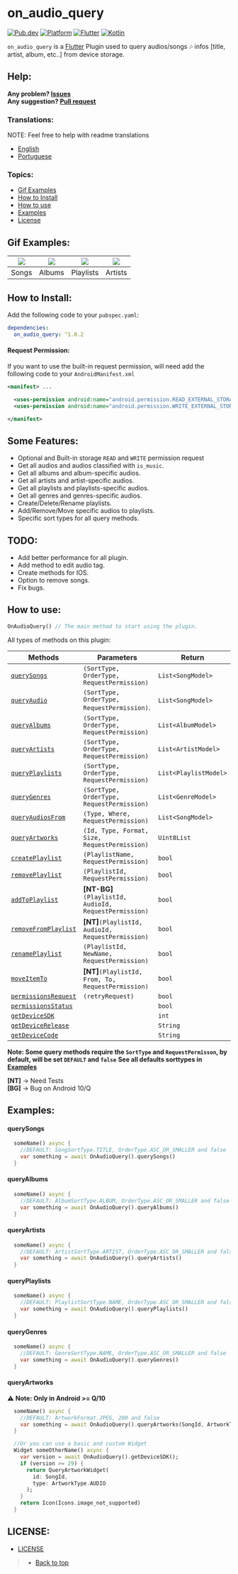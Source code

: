 # on_audio_query
<!-- https://img.shields.io/badge/Platform-Android%20%7C%20IOS-9cf?&style=flat-square -->
[![Pub.dev](https://img.shields.io/pub/v/on_audio_query?color=9cf&label=Pub.dev&style=flat-square)](https://pub.dev/packages/on_audio_query)
[![Platform](https://img.shields.io/badge/Platform-Android-9cf?&style=flat-square)](https://www.android.com/)
[![Flutter](https://img.shields.io/badge/Language-Flutter-9cf?logo=flutter&style=flat-square)](https://www.flutter.dev/)
[![Kotlin](https://img.shields.io/badge/Language-Kotlin-9cf?logo=kotlin&style=flat-square)](https://kotlinlang.org/)

`on_audio_query` is a [Flutter](https://flutter.dev/) Plugin used to query audios/songs 🎶 infos [title, artist, album, etc..] from device storage. <br>

## Help:

**Any problem? [Issues](https://github.com/LucasPJS/on_audio_query/issues)** <br>
**Any suggestion? [Pull request](https://github.com/LucasPJS/on_audio_query/pulls)**

### Translations:

NOTE: Feel free to help with readme translations

* [English](README.md)
* [Portuguese](README.pt-BR.md)

### Topics:

* [Gif Examples](#gif-examples)
* [How to Install](#how-to-install)
* [How to use](#how-to-use)
* [Examples](#examples)
* [License](#license)

## Gif Examples:
| <img src="https://user-images.githubusercontent.com/76869974/112378123-522c1a00-8cc5-11eb-880d-ba67706c415d.gif"/> | <img src="https://user-images.githubusercontent.com/76869974/112378181-62dc9000-8cc5-11eb-8cb3-c8db71372fa9.gif"/> | <img src="https://user-images.githubusercontent.com/76869974/112378214-6e2fbb80-8cc5-11eb-996a-d61bb8a620ca.gif"/> | <img src="https://user-images.githubusercontent.com/76869974/112378250-7687f680-8cc5-11eb-94a1-ea91868d119c.gif"/> |
|:---:|:---:|:---:|:---:|
| Songs | Albums | Playlists | Artists |

## How to Install:
Add the following code to your `pubspec.yaml`:
```yaml
dependencies:
  on_audio_query: ^1.0.2
```

#### Request Permission:
If you want to use the built-in request permission, will need add the following code to your `AndroidManifest.xml`
```xml
<manifest> ...

  <uses-permission android:name="android.permission.READ_EXTERNAL_STORAGE"/>
  <uses-permission android:name="android.permission.WRITE_EXTERNAL_STORAGE"/>

</manifest>
```

## Some Features:

* Optional and Built-in storage `READ` and `WRITE` permission request
* Get all audios and audios classified with `is_music`.
* Get all albums and album-specific audios.
* Get all artists and artist-specific audios.
* Get all playlists and playlists-specific audios.
* Get all genres and genres-specific audios.
* Create/Delete/Rename playlists.
* Add/Remove/Move specific audios to playlists.
* Specific sort types for all query methods.

## TODO:

* Add better performance for all plugin.
* Add method to edit audio tag.
* Create methods for IOS.
* Option to remove songs.
* Fix bugs.

## How to use:

```dart
OnAudioQuery() // The main method to start using the plugin.
```
All types of methods on this plugin:

|  Methods  |   Parameters   |   Return   |
|--------------|-----------------|-----------------|
| [`querySongs`](#querysongs) | `(SortType, OrderType, RequestPermission)` | `List<SongModel>` | <br>
| [`queryAudio`]() | `(SortType, OrderType, RequestPermission)`. | `List<SongModel>` | <br>
| [`queryAlbums`](#queryalbums) | `(SortType, OrderType, RequestPermission)` | `List<AlbumModel>` | <br>
| [`queryArtists`](#queryartists) | `(SortType, OrderType, RequestPermission)` | `List<ArtistModel>` | <br>
| [`queryPlaylists`](#queryplaylists) | `(SortType, OrderType, RequestPermission)` | `List<PlaylistModel>` | <br>
| [`queryGenres`](#querygenres) | `(SortType, OrderType, RequestPermission)` | `List<GenreModel>` | <br>
| [`queryAudiosFrom`]() | `(Type, Where, RequestPermission)` | `List<SongModel>` | <br>
| [`queryArtworks`]() | `(Id, Type, Format, Size, RequestPermission)` | `Uint8List` | <br>
| [`createPlaylist`]() | `(PlaylistName, RequestPermission)` | `bool` | <br>
| [`removePlaylist`]() | `(PlaylistId, RequestPermission)` | `bool` | <br>
| [`addToPlaylist`]() | **[NT-BG]**`(PlaylistId, AudioId, RequestPermission)` | `bool` | <br>
| [`removeFromPlaylist`]() | **[NT]**`(PlaylistId, AudioId, RequestPermission)` | `bool` | <br>
| [`renamePlaylist`]() | `(PlaylistId, NewName, RequestPermission)` | `bool` | <br>
| [`moveItemTo`]() | **[NT]**`(PlaylistId, From, To, RequestPermission)` | `bool` | <br>
| [`permissionsRequest`]() | `(retryRequest)` | `bool` | <br>
| [`permissionsStatus`]() |  | `bool` | <br>
| [`getDeviceSDK`]() |  | `int` | <br>
| [`getDeviceRelease`]() |  | `String` | <br>
| [`getDeviceCode`]() |  | `String` | <br>

**Note: Some query methods require the `SortType` and `RequestPermisson`, by default, will be set `DEFAULT` and `false`**
**See all defaults sorttypes in [Examples](#examples)**

**[NT]** -> Need Tests <br>
**[BG]** -> Bug on Android 10/Q

## Examples:

#### querySongs
```dart
  someName() async {
    //DEFAULT: SongSortType.TITLE, OrderType.ASC_OR_SMALLER and false
    var something = await OnAudioQuery().querySongs()
  }
```

#### queryAlbums
```dart
  someName() async {
    //DEFAULT: AlbumSortType.ALBUM, OrderType.ASC_OR_SMALLER and false
    var something = await OnAudioQuery().queryAlbums()
  }
```

#### queryArtists
```dart
  someName() async {
    //DEFAULT: ArtistSortType.ARTIST, OrderType.ASC_OR_SMALLER and false
    var something = await OnAudioQuery().queryArtists() 
  }
```

#### queryPlaylists
```dart
  someName() async {
    //DEFAULT: PlaylistSortType.NAME, OrderType.ASC_OR_SMALLER and false
    var something = await OnAudioQuery().queryPlaylists()
  }
```

#### queryGenres
```dart
  someName() async {
    //DEFAULT: GenreSortType.NAME, OrderType.ASC_OR_SMALLER and false
    var something = await OnAudioQuery().queryGenres()
  }
```

#### queryArtworks
⚠ **Note: Only in Android >= Q/10**
```dart
  someName() async {
    //DEFAULT: ArtworkFormat.JPEG, 200 and false
    var something = await OnAudioQuery().queryArtworks(SongId, ArtworkType.AUDIO ...)
  }

  //Or you can use a basic and custom Widget
  Widget someOtherName() async {
    var version = await OnAudioQuery().getDeviceSDK();
    if (version >= 29) {
      return QueryArtworkWidget(
        id: SongId, 
        type: ArtworkType.AUDIO
      );
    }
    return Icon(Icons.image_not_supported)
  }
```

## LICENSE:

* [LICENSE](https://github.com/LucasPJS/on_audio_query/blob/main/LICENSE)

> * [Back to top](#on_audio_query)
